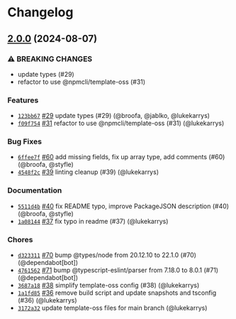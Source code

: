 # Changelog

## [2.0.0](https://github.com/npm/types/compare/v1.0.2...v2.0.0) (2024-08-07)

### ⚠️ BREAKING CHANGES

* update types (#29)
* refactor to use @npmcli/template-oss (#31)

### Features

* [`123bb67`](https://github.com/npm/types/commit/123bb67ded41470435fca76f30911ffa344bc615) [#29](https://github.com/npm/types/pull/29) update types (#29) (@broofa, @jablko, @lukekarrys)
* [`f09f754`](https://github.com/npm/types/commit/f09f7542fd8f5df1dbefd4461f4bc7c320d03eab) [#31](https://github.com/npm/types/pull/31) refactor to use @npmcli/template-oss (#31) (@lukekarrys)

### Bug Fixes

* [`6ffee7f`](https://github.com/npm/types/commit/6ffee7fc58b1764e0ff50403d86dcb5a703b9490) [#60](https://github.com/npm/types/pull/60) add missing fields, fix up array type, add comments (#60) (@broofa, @styfle)
* [`4548f2c`](https://github.com/npm/types/commit/4548f2cd83b631c951e622ff5c0f5112437e4d4d) [#39](https://github.com/npm/types/pull/39) linting cleanup (#39) (@lukekarrys)

### Documentation

* [`5511d4b`](https://github.com/npm/types/commit/5511d4bc6c86bdf44b44efcea4ef038293c40773) [#40](https://github.com/npm/types/pull/40) fix README typo, improve PackageJSON description (#40) (@broofa, @styfle)
* [`1a08144`](https://github.com/npm/types/commit/1a08144a61ef3db9100e303f9adec241fdc2011a) [#37](https://github.com/npm/types/pull/37) fix typo in readme (#37) (@lukekarrys)

### Chores

* [`d323311`](https://github.com/npm/types/commit/d3233112ba9438425b3b709db478100e3c1efb97) [#70](https://github.com/npm/types/pull/70) bump @types/node from 20.12.10 to 22.1.0 (#70) (@dependabot[bot])
* [`4761562`](https://github.com/npm/types/commit/4761562425fc1147109997455d09b8d1566444c2) [#71](https://github.com/npm/types/pull/71) bump @typescript-eslint/parser from 7.18.0 to 8.0.1 (#71) (@dependabot[bot])
* [`3687a18`](https://github.com/npm/types/commit/3687a18e1be7e1dd99ffe90d4ed5cd15d57c9dfa) [#38](https://github.com/npm/types/pull/38) simplify template-oss config (#38) (@lukekarrys)
* [`1a1fd85`](https://github.com/npm/types/commit/1a1fd851040cba2dbdb1653b80e94744e2bada53) [#36](https://github.com/npm/types/pull/36) remove build script and update snapshots and tsconfig (#36) (@lukekarrys)
* [`3172a32`](https://github.com/npm/types/commit/3172a327b4f156c6d8f2a43105ef36a99c7b0c71) update template-oss files for main branch (@lukekarrys)
